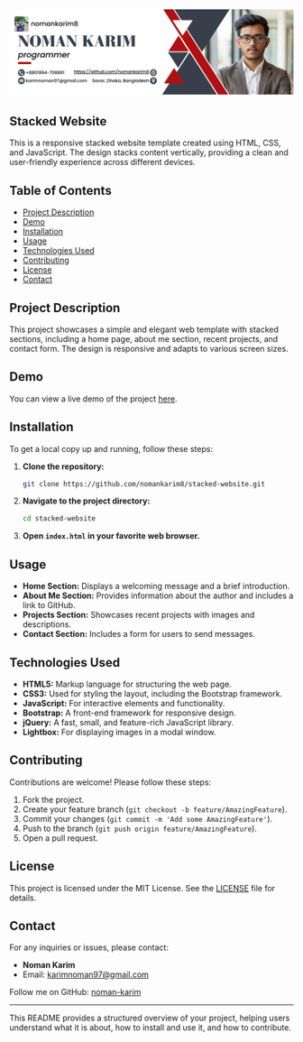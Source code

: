 ![logo](img/main2.jpg )
---

















































































## Stacked Website

This is a responsive stacked website template created using HTML, CSS, and JavaScript. The design stacks content vertically, providing a clean and user-friendly experience across different devices.

## Table of Contents
- [Project Description](https://nomankarim8.github.io/stacked/)
- [Demo](https://nomankarim8.github.io/stacked/)
- [Installation](https://nomankarim8.github.io/stacked/)
- [Usage](https://nomankarim8.github.io/stacked/)
- [Technologies Used](technologies-usedhttps://nomankarim8.github.io/stacked/)
- [Contributing](https://nomankarim8.github.io/stacked/)
- [License](https://nomankarim8.github.io/stacked/)
- [Contact](https://github.com/nomankarim8/stacked/raw/main/img/main2.jpg)

## Project Description

This project showcases a simple and elegant web template with stacked sections, including a home page, about me section, recent projects, and contact form. The design is responsive and adapts to various screen sizes.

## Demo

You can view a live demo of the project [here](https://nomankarim8.github.io/stacked/).

## Installation

To get a local copy up and running, follow these steps:

1. **Clone the repository:**

   ```bash
   git clone https://github.com/nomankarim8/stacked-website.git
   ```

2. **Navigate to the project directory:**

   ```bash
   cd stacked-website
   ```

3. **Open `index.html` in your favorite web browser.**

## Usage

- **Home Section:** Displays a welcoming message and a brief introduction.
- **About Me Section:** Provides information about the author and includes a link to GitHub.
- **Projects Section:** Showcases recent projects with images and descriptions.
- **Contact Section:** Includes a form for users to send messages.

## Technologies Used

- **HTML5:** Markup language for structuring the web page.
- **CSS3:** Used for styling the layout, including the Bootstrap framework.
- **JavaScript:** For interactive elements and functionality.
- **Bootstrap:** A front-end framework for responsive design.
- **jQuery:** A fast, small, and feature-rich JavaScript library.
- **Lightbox:** For displaying images in a modal window.

## Contributing

Contributions are welcome! Please follow these steps:

1. Fork the project.
2. Create your feature branch (`git checkout -b feature/AmazingFeature`).
3. Commit your changes (`git commit -m 'Add some AmazingFeature'`).
4. Push to the branch (`git push origin feature/AmazingFeature`).
5. Open a pull request.

## License

This project is licensed under the MIT License. See the [LICENSE](LICENSE) file for details.

## Contact

For any inquiries or issues, please contact:

- **Noman Karim**
- Email: [karimnoman97@gmail.com](mailto:karimnoman97@gmail.com)

Follow me on GitHub: [noman-karim](https://github.com/nomankarim8/)

---

This README provides a structured overview of your project, helping users understand what it is about, how to install and use it, and how to contribute. 